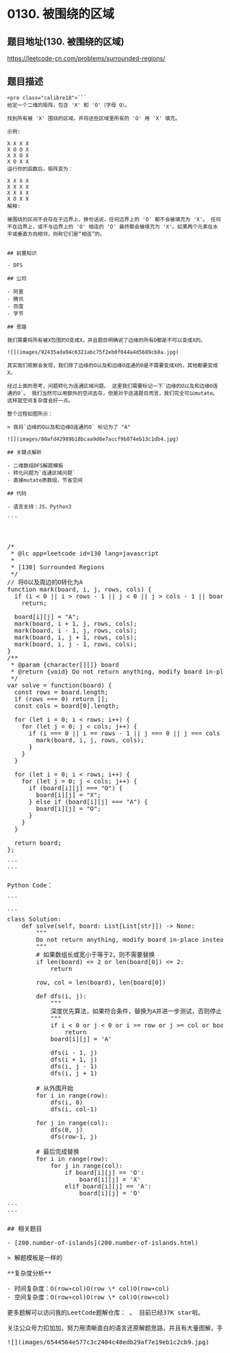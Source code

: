 # 0130. 被围绕的区域

## 题目地址(130. 被围绕的区域)

<https://leetcode-cn.com/problems/surrounded-regions/>

## 题目描述

```
<pre class="calibre18">```
给定一个二维的矩阵，包含 'X' 和 'O'（字母 O）。

找到所有被 'X' 围绕的区域，并将这些区域里所有的 'O' 用 'X' 填充。

示例:

X X X X
X O O X
X X O X
X O X X
运行你的函数后，矩阵变为：

X X X X
X X X X
X X X X
X O X X
解释:

被围绕的区间不会存在于边界上，换句话说，任何边界上的 'O' 都不会被填充为 'X'。 任何不在边界上，或不与边界上的 'O' 相连的 'O' 最终都会被填充为 'X'。如果两个元素在水平或垂直方向相邻，则称它们是“相连”的。

```
```

## 前置知识

- DFS

## 公司

- 阿里
- 腾讯
- 百度
- 字节

## 思路

我们需要将所有被X包围的O变成X，并且题目明确说了边缘的所有O都是不可以变成X的。

![](images/92435ada94c6321abc75f2eb0f044a4d5689cb8a.jpg)

其实我们观察会发现，我们除了边缘的O以及和边缘O连通的O是不需要变成X的，其他都要变成X。

经过上面的思考，问题转化为连通区域问题。 这里我们需要标记一下`边缘的O以及和边缘O连通的O`。 我们当然可以用额外的空间去存，但是对于这道题目而言，我们完全可以mutate。这样就空间复杂度会好一点。

整个过程如图所示：

> 我将`边缘的O以及和边缘O连通的O` 标记为了 "A"

![](images/80afd42989b18bcaa9d8e7accf9b874eb13c1db4.jpg)

## 关键点解析

- 二维数组DFS解题模板
- 转化问题为`连通区域问题`
- 直接mutate原数组，节省空间

## 代码

- 语言支持：JS，Python3

```
<pre class="calibre18">```



<span class="hljs-title">/*
 * @lc app=leetcode id=130 lang=javascript
 *
 * [130] Surrounded Regions
 */</span>
<span class="hljs-title">// 将O以及周边的O转化为A</span>
<span class="hljs-function"><span class="hljs-keyword">function</span> <span class="hljs-title">mark</span>(<span class="hljs-params">board, i, j, rows, cols</span>) </span>{
  <span class="hljs-keyword">if</span> (i < <span class="hljs-params">0</span> || i > rows - <span class="hljs-params">1</span> || j < <span class="hljs-params">0</span> || j > cols - <span class="hljs-params">1</span> || board[i][j] !== <span class="hljs-string">"O"</span>)
    <span class="hljs-keyword">return</span>;

  board[i][j] = <span class="hljs-string">"A"</span>;
  mark(board, i + <span class="hljs-params">1</span>, j, rows, cols);
  mark(board, i - <span class="hljs-params">1</span>, j, rows, cols);
  mark(board, i, j + <span class="hljs-params">1</span>, rows, cols);
  mark(board, i, j - <span class="hljs-params">1</span>, rows, cols);
}
<span class="hljs-title">/**
 * @param {character[][]} board
 * @return {void} Do not return anything, modify board in-place instead.
 */</span>
<span class="hljs-keyword">var</span> solve = <span class="hljs-function"><span class="hljs-keyword">function</span>(<span class="hljs-params">board</span>) </span>{
  <span class="hljs-keyword">const</span> rows = board.length;
  <span class="hljs-keyword">if</span> (rows === <span class="hljs-params">0</span>) <span class="hljs-keyword">return</span> [];
  <span class="hljs-keyword">const</span> cols = board[<span class="hljs-params">0</span>].length;

  <span class="hljs-keyword">for</span> (<span class="hljs-keyword">let</span> i = <span class="hljs-params">0</span>; i < rows; i++) {
    <span class="hljs-keyword">for</span> (<span class="hljs-keyword">let</span> j = <span class="hljs-params">0</span>; j < cols; j++) {
      <span class="hljs-keyword">if</span> (i === <span class="hljs-params">0</span> || i == rows - <span class="hljs-params">1</span> || j === <span class="hljs-params">0</span> || j === cols - <span class="hljs-params">1</span>) {
        mark(board, i, j, rows, cols);
      }
    }
  }

  <span class="hljs-keyword">for</span> (<span class="hljs-keyword">let</span> i = <span class="hljs-params">0</span>; i < rows; i++) {
    <span class="hljs-keyword">for</span> (<span class="hljs-keyword">let</span> j = <span class="hljs-params">0</span>; j < cols; j++) {
      <span class="hljs-keyword">if</span> (board[i][j] === <span class="hljs-string">"O"</span>) {
        board[i][j] = <span class="hljs-string">"X"</span>;
      } <span class="hljs-keyword">else</span> <span class="hljs-keyword">if</span> (board[i][j] === <span class="hljs-string">"A"</span>) {
        board[i][j] = <span class="hljs-string">"O"</span>;
      }
    }
  }

  <span class="hljs-keyword">return</span> board;
};

```
```

Python Code：

```
<pre class="calibre18">```
<span class="hljs-class"><span class="hljs-keyword">class</span> <span class="hljs-title">Solution</span>:</span>
    <span class="hljs-function"><span class="hljs-keyword">def</span> <span class="hljs-title">solve</span><span class="hljs-params">(self, board: List[List[str]])</span> -> <span class="hljs-keyword">None</span>:</span>
        <span class="hljs-string">"""
        Do not return anything, modify board in-place instead.
        """</span>
        <span class="hljs-title"># 如果数组长或宽小于等于2，则不需要替换</span>
        <span class="hljs-keyword">if</span> len(board) <= <span class="hljs-params">2</span> <span class="hljs-keyword">or</span> len(board[<span class="hljs-params">0</span>]) <= <span class="hljs-params">2</span>:
            <span class="hljs-keyword">return</span>

        row, col = len(board), len(board[<span class="hljs-params">0</span>])

        <span class="hljs-function"><span class="hljs-keyword">def</span> <span class="hljs-title">dfs</span><span class="hljs-params">(i, j)</span>:</span>
            <span class="hljs-string">"""
            深度优先算法，如果符合条件，替换为A并进一步测试，否则停止
            """</span>
            <span class="hljs-keyword">if</span> i < <span class="hljs-params">0</span> <span class="hljs-keyword">or</span> j < <span class="hljs-params">0</span> <span class="hljs-keyword">or</span> i >= row <span class="hljs-keyword">or</span> j >= col <span class="hljs-keyword">or</span> board[i][j] != <span class="hljs-string">'O'</span>:
                <span class="hljs-keyword">return</span>
            board[i][j] = <span class="hljs-string">'A'</span>

            dfs(i - <span class="hljs-params">1</span>, j)
            dfs(i + <span class="hljs-params">1</span>, j)
            dfs(i, j - <span class="hljs-params">1</span>)
            dfs(i, j + <span class="hljs-params">1</span>)

        <span class="hljs-title"># 从外围开始</span>
        <span class="hljs-keyword">for</span> i <span class="hljs-keyword">in</span> range(row):
            dfs(i, <span class="hljs-params">0</span>)
            dfs(i, col<span class="hljs-params">-1</span>)

        <span class="hljs-keyword">for</span> j <span class="hljs-keyword">in</span> range(col):
            dfs(<span class="hljs-params">0</span>, j)
            dfs(row<span class="hljs-params">-1</span>, j)

        <span class="hljs-title"># 最后完成替换</span>
        <span class="hljs-keyword">for</span> i <span class="hljs-keyword">in</span> range(row):
            <span class="hljs-keyword">for</span> j <span class="hljs-keyword">in</span> range(col):
                <span class="hljs-keyword">if</span> board[i][j] == <span class="hljs-string">'O'</span>:
                    board[i][j] = <span class="hljs-string">'X'</span>
                <span class="hljs-keyword">elif</span> board[i][j] == <span class="hljs-string">'A'</span>:
                    board[i][j] = <span class="hljs-string">'O'</span>

```
```

## 相关题目

- [200.number-of-islands](200.number-of-islands.html)

> 解题模板是一样的

**复杂度分析**

- 时间复杂度：O(row∗col)O(row \* col)O(row∗col)
- 空间复杂度：O(row∗col)O(row \* col)O(row∗col)

更多题解可以访问我的LeetCode题解仓库：<https://github.com/azl397985856/leetcode> 。 目前已经37K star啦。

关注公众号力扣加加，努力用清晰直白的语言还原解题思路，并且有大量图解，手把手教你识别套路，高效刷题。

![](images/6544564e577c3c2404c48edb29af7e19eb1c2cb9.jpg)